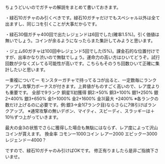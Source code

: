 ちょうどいいのでガチャの解説をまとめて書いておきます。

・緑石10ガチャのみ引くべきです。緑石10ガチャだけでもスペシャル以外は全て出ますし、同じコを引くことが大事だからです。

・緑石30個ガチャ400回で出たレジェンドは6回でした(確率1.5%)。引く価値は無いでしょう。コインが余るようになったらまた集計してみようと思います。

・ジェム60ガチャは100回中レジェンド5回でした(5%)。課金石的な位置付けですが、出率かなり渋いので無駄でしょう。運命力の高い方はひいてどうぞ。試行回数が少なくズレてる可能性が高いです。こちらもそのうち回数ひいて正確に集計したいと思います。

ー重複についてー
モンスターガチャで持ってるコが出ると、一定数毎にランクアップし攻撃力ボーナスが付きます。上昇値がものすごく高いので、レア度よりも重要です。
全部で9ランク
銅星1(初獲得
銅2:+50%
銅3+100%
銀1+250%
銀2+400%
銀3+650%
金1+1000%
金2+1600%
金3(最大 +2400%
※各ランクの数だけ上げるのに必要です。例:銀3→金1(7ランク目)ならさらに7体引けばランクアップ。
※通常攻撃の無いデボン、マイティ、スピーディ、スラッギーは＋10％ずつ上がっていきます。

最大の金3の状態でさらに獲得した場合も無駄にはならず、レア度によって沢山コインが貰えます。
換金率
コモンー1000コイン
レアー2000
エピックー3000
レジェンドー4000？


ですので、緑石10ガチャのみ引けばOKです。
修正有りましたら是非ご指摘下さいませ。
